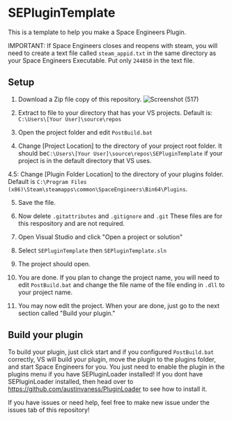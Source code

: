 # SEPluginTemplate

This is a template to help you make a Space Engineers Plugin.

IMPORTANT: If Space Engineers closes and reopens with steam, you will need to create a text file called `steam_appid.txt` in the same directory as your Space Engineers Executable. Put only `244850` in the text file.

## Setup 

1. Download a Zip file copy of this repository. 
![Screenshot (517)](https://user-images.githubusercontent.com/80211714/122436743-12449e00-cf67-11eb-9ea0-d139216f11cc.png)

2. Extract to file to your directory that has your VS projects. Default is: `C:\Users\[Your User]\source\repos`

3. Open the project folder and edit `PostBuild.bat`

4. Change [Project Location] to the directory of your project root folder. It should be`C:\Users\[Your User]\source\repos\SEPluginTemplate` if your project is in the default directory that VS uses.

4.5: Change [Plugin Folder Location] to the directory of your plugins folder. Default is `C:\Program Files (x86)\Steam\steamapps\common\SpaceEngineers\Bin64\Plugins`.

5. Save the file.

6. Now delete `.gitattributes` and `.gitignore` and `.git` These files are for this respository and are not required.

7. Open Visual Studio and click "Open a project or solution"

8. Select `SEPluginTemplate` then  `SEPluginTemplate.sln`

9. The project should open.

10. You are done. If you plan to change the project name, you will need to edit `PostBuild.bat` and change the file name of the file ending in `.dll` to your project name.

11. You may now edit the project. When your are done, just go to the next section called "Build your plugin."

## Build your plugin

To build your plugin, just click start and if you configured `PostBuild.bat` correctly, VS will build your plugin, move the plugin to the plugins folder, and start Space Engineers for you. You just need to enable the plugin in the plugins menu if you have SEPluginLoader installed! If you dont have SEPluginLoader installed, then head over to https://github.com/austinvaness/PluginLoader to see how to install it.

If you have issues or need help, feel free to make new issue under the issues tab of this repository!


